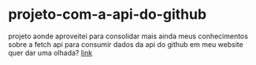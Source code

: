 # projeto-com-a-api-do-github
projeto aonde aproveitei para consolidar mais ainda meus conhecimentos sobre a fetch api 
para consumir dados da api do github em meu website quer dar uma olhada? [link](projeto-com-a-api-do-github.vercel.app)
